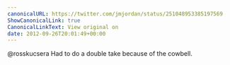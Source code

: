 ```yaml
---
canonicalURL: https://twitter.com/jmjordan/status/251048953385197569
ShowCanonicalLink: true
CanonicalLinkText: View original on
date: 2012-09-26T20:01:49+00:00
---
```

@rosskucsera Had to do a double take because of the cowbell.
